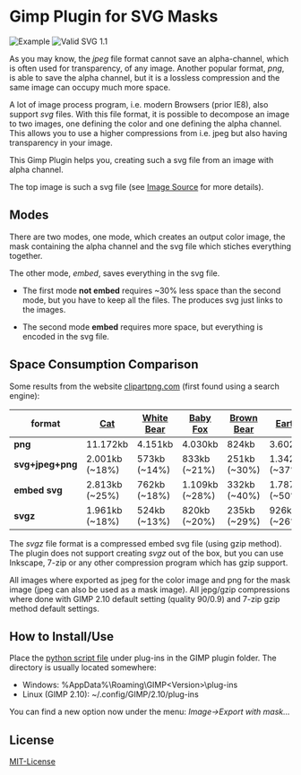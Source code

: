 # Gimp Plugin for SVG Masks

![Example](https://cdn.rawgit.com/TinyTinni/gimp_svg_mask/master/images/example_banner.svg)
![Valid SVG 1.1](http://www.w3.org/Icons/valid-svg11)

As you may know, the _jpeg_ file format cannot save an alpha-channel, which is often used for transparency, of any image.
Another popular format, _png_, is able to save the alpha channel, but it is
a lossless compression and the same image can occupy much more space.

A lot of image process program, i.e. modern Browsers (prior IE8), also support _svg_ files.
With this file format, it is possible to decompose an image to two images, one defining the color and one defining the alpha channel.
This allows you to use a higher compressions from i.e. jpeg but also having transparency in your image.

This Gimp Plugin helps you, creating such a svg file from an image with alpha channel.

The top image is such a svg file (see [Image Source](./images/example_banner.svg) for more details).

## Modes

There are two modes, one mode, which creates an output color image, the mask containing
the alpha channel and the svg file which stiches everything together.

The other mode, _embed_, saves everything in the svg file.

- The first mode **not embed** requires ~30% less space than the second mode, but you have to keep all the files. The produces svg just links to the images.

- The second mode **embed** requires more space, but everything is encoded in the svg file.

## Space Consumption Comparison

Some results from the website [clipartpng.com](https://clipartpng.com/) (first found using a search engine):

format      | [Cat](https://clipartpng.com/?2690,cat-png-clip-art) | [White Bear](https://clipartpng.com/?1044,angry-white-bear-png-clipart)|[Baby Fox](https://clipartpng.com/?2277,baby-fox-png-clip-art)|[Brown Bear](https://clipartpng.com/?2279,bear-brown-png-clip-art)|[Earth](https://clipartpng.com/?2279,bear-brown-png-clip-art)|[Trash Bin](https://clipartpng.com/?2129,garbage-trash-bin-with-recycle-symbol-png-clip-art)|
|---|---|---|---|---|---|---|
**png**         | 11.172kb      | 4.151kb       | 4.030kb       | 824kb         | 3.602kb       | 2.152kb       |
**svg+jpeg+png**| 2.001kb (~18%) | 573kb (~14%) | 833kb (~21%)   | 251kb (~30%)  | 1.342kb (~37%)| 1.428kb (~66%) |
**embed svg**   | 2.813kb (~25%) | 762kb (~18%) | 1.109kb (~28%) | 332kb (~40%)  | 1.787kb (~50%)| 1.903kb (~88%) |
**svgz**        | 1.961kb (~18%)  | 524kb (~13%) |  820kb (~20%)| 235kb (~29%)| 926kb (~26%) | 864kb (~40%) |

The _svgz_ file format is a compressed embed svg file (using gzip method).
The plugin does not support creating _svgz_ out of the box, but you can use Inkscape, 7-zip or any other compression program which has gzip support.

All images where exported as jpeg for the color image and png for the mask image (jpeg can also be used as a mask image).
All jepg/gzip compressions where done with GIMP 2.10 default setting (quality 90/0.9) and 7-zip gzip method default settings.

## How to Install/Use

Place the [python script file](./plug-ins/masked_svg.py) under plug-ins in the GIMP plugin folder.
The directory is usually located somewhere:
- Windows: %AppData%\Roaming\GIMP\<Version>\plug-ins
- Linux (GIMP 2.10): ~/.config/GIMP/2.10/plug-ins

You can find a new option now under the menu: _Image->Export with mask..._

## License

[MIT-License](./LICENSE)
